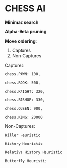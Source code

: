 # CHESS AI

**Minimax search**

**Alpha-Beta pruning**

**Move ordering**:
1. Captures
2. Non-Captures


Captures:

    chess.PAWN: 100,

    chess.ROOK: 500,

    chess.KNIGHT: 320,

    chess.BISHOP: 330,

    chess.QUEEN: 900,

    chess.KING: 20000



Non-Captures:

    Killer Heuristic

    History Heuristic

    Relative History Heuristic

    Butterfly Heuristic
